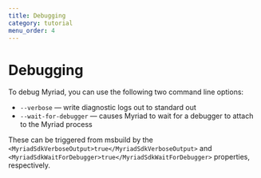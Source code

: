 ```yaml
---
title: Debugging
category: tutorial
menu_order: 4
---
```


# Debugging

To debug Myriad, you can use the following two command line options:

* `--verbose` — write diagnostic logs out to standard out
* `--wait-for-debugger` — causes Myriad to wait for a debugger to attach to the Myriad process

These can be triggered from msbuild by the `<MyriadSdkVerboseOutput>true</MyriadSdkVerboseOutput>` and `<MyriadSdkWaitForDebugger>true</MyriadSdkWaitForDebugger>` properties, respectively.
